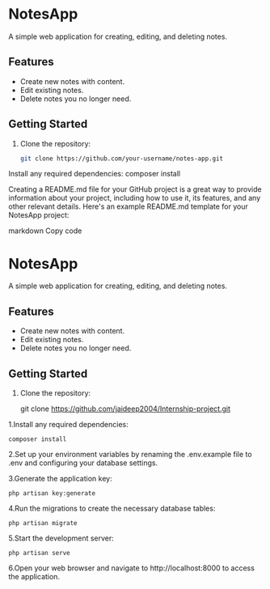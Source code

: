# NotesApp

A simple web application for creating, editing, and deleting notes.

## Features

- Create new notes with content.
- Edit existing notes.
- Delete notes you no longer need.

## Getting Started

1. Clone the repository:

   ```bash
   git clone https://github.com/your-username/notes-app.git

Install any required dependencies:
composer install

Creating a README.md file for your GitHub project is a great way to provide information about your project, including how to use it, its features, and any other relevant details. Here's an example README.md template for your NotesApp project:

markdown
Copy code
# NotesApp

A simple web application for creating, editing, and deleting notes.

## Features

- Create new notes with content.
- Edit existing notes.
- Delete notes you no longer need.

## Getting Started

1. Clone the repository:

   
   git clone https://github.com/jaideep2004/Internship-project.git
   
1.Install any required dependencies:

    composer install
2.Set up your environment variables by renaming the .env.example file to .env and configuring your database settings.

3.Generate the application key:

    php artisan key:generate

4.Run the migrations to create the necessary database tables:


    php artisan migrate

5.Start the development server:


    php artisan serve

6.Open your web browser and navigate to http://localhost:8000 to access the application.


